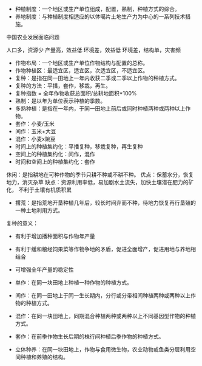 * 种植制度：一个地区或生产单位组成，配置，熟制，种植方式的综合。
* 养地制度：与种植制度相适应的以体噶片土地生产力为中心的一系列技术措施。

中国农业发展面临问题

人口多，资源少
产量高，效益低
环境差，效益低
环境差，结构单，灾害频

* 作物布局：一个地区或生产单位作物结构与配置的总称。
* 作物种植区：最适宜区，适宜区，次适宜区，不适宜区。
* 复种：是指在同一田地上一年内收获二季或二季以上作物的种植方式。
* 复种的方法：平播，套作，移栽，再生。
* 复种指数 = 全年作物收获总面积/总耕地面积*100%
* 熟制：是以年为单位表示种植的季数。
* 多熟种植：是指在一年内，于同一田地上前后或同时种植两种或两种以上作物。
* 套作：小麦/玉米
* 间作：玉米+大豆
* 混作：小麦x豌豆
* 时间上的种植集约化：平播复种，移栽复种，再生复种
* 空间上的种植集约化：间作，混作
* 时间和空间上的种植集约化：套作

休闲：是指耕地在可种作物的季节只耕不种或不耕不种。
优点：保蓄水分，恢复地力，消灭杂草
缺点：资源利用率低，易加剧水土流失，加快土壤潜在肥力的矿化，
      不利于土壤有机质积累

* 撂荒：是指荒地开垦种植几年后，较长时间弃而不种，待地力恢复再行垦殖的一种土地利用方式。

复种的意义：
* 有利于增加播种面积与作物年产量
* 有利于缓和粮经饲果菜等作物争地的矛盾，促进全面增产，促进用地与养地相结合
* 可增强全年产量的稳定性

* 单作：在同一块田地上种植一种作物的种植方式。
* 间作：在同一田地上于同一生长期内，分行或分带相间种植两种或两种以上作物的种植方式。
* 混作：在同一块田地上，同期混合种植两种或两种以上不同基因型作物的种植方式。
* 套作：在前季作物生长后期的株行间种植后季作物的种植方式。
* 立体种养：在同一块田地上，作物与食用微生物，农业动物或鱼类分层利用空间种植和养殖的结构。
